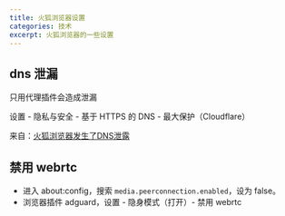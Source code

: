 ```yaml
---
title: 火狐浏览器设置
categories: 技术
excerpt: 火狐浏览器的一些设置
---
```


## dns 泄漏

只用代理插件会造成泄漏

设置 - 隐私与安全 - 基于 HTTPS 的 DNS - 最大保护（Cloudflare）

来自：[火狐浏览器发生了DNS泄露](http://mozilla.com.cn/thread-428007-1-1.html)


## 禁用 webrtc

- 进入 about:config，搜索 `media.peerconnection.enabled`，设为 false。
- 浏览器插件 adguard，设置 - 隐身模式（打开）- 禁用 webrtc